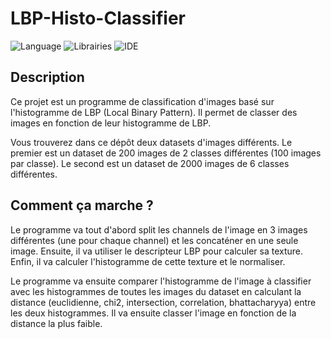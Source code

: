 # LBP-Histo-Classifier

![Language](https://img.shields.io/badge/Language-C++-blue.svg)
![Librairies](https://img.shields.io/badge/Librairies-OpenCV-green.svg)
![IDE](https://img.shields.io/badge/IDE-Visual%20Studio%202022-red.svg)

## Description

Ce projet est un programme de classification d'images basé sur l'histogramme de LBP (Local Binary Pattern). Il permet de classer des images en fonction de leur histogramme de LBP.

Vous trouverez dans ce dépôt deux datasets d'images différents. Le premier est un dataset de 200 images de 2 classes différentes (100 images par classe). Le second est un dataset de 2000 images de 6 classes différentes.

## Comment ça marche ?

Le programme va tout d'abord split les channels de l'image en 3 images différentes (une pour chaque channel) et les concaténer en une seule image. Ensuite, il va utiliser le descripteur LBP pour calculer sa texture. Enfin, il va calculer l'histogramme de cette texture et le normaliser.

Le programme va ensuite comparer l'histogramme de l'image à classifier avec les histogrammes de toutes les images du dataset en calculant la distance (euclidienne, chi2, intersection, correlation, bhattacharyya) entre les deux histogrammes. Il va ensuite classer l'image en fonction de la distance la plus faible.